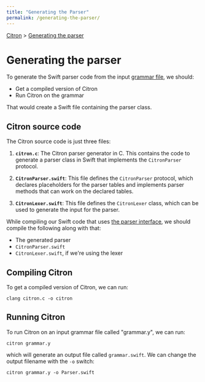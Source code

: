 ```yaml
---
title: "Generating the Parser"
permalink: /generating-the-parser/
---
```


[Citron] > [Generating the parser]

[Citron]: /citron/
[Generating the parser]: .

# Generating the parser

To generate the Swift parser code from the input [grammar
file](/citron/grammar-file/), we should:

  - Get a compiled version of Citron
  - Run Citron on the grammar

That would create a Swift file containing the parser class.

## Citron source code

The Citron source code is just three files:

 1. **`citron.c`**: The Citron parser generator in C. This contains the
    code to generate a parser class in Swift that implements the
    `CitronParser` protocol.
 
 2. **`CitronParser.swift`**: This file defines the `CitronParser`
    protocol, which declares placeholders for the parser tables and
    implements parser methods that can work on the declared tables.

 3. **`CitronLexer.swift`**: This file defines the `CitronLexer` class,
    which can be used to generate the input for the parser.

While compiling our Swift code that uses [the parser
interface](/citron/parser-interface/), we should compile the following
along with that:

  - The generated parser
  - `CitronParser.swift`
  - `CitronLexer.swift`, if we're using the lexer

## Compiling Citron

To get a compiled version of Citron, we can run:

~~~ Text
clang citron.c -o citron
~~~

## Running Citron

To run Citron on an input grammar file called "grammar.y", we can run:

~~~ Text
citron grammar.y
~~~

which will generate an output file called `grammar.swift`. We can change
the output filename with the `-o` switch:

~~~ Text
citron grammar.y -o Parser.swift
~~~
